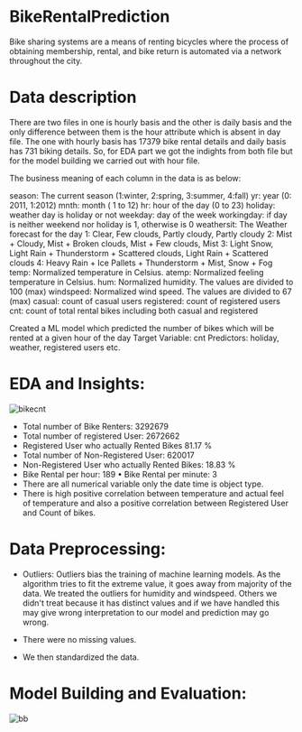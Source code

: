 # BikeRentalPrediction
Bike sharing systems are a means of renting bicycles where the process of obtaining membership, rental, and bike return is automated via a network throughout the city.

# Data description

There are two files in one is hourly basis and the other is daily basis and the only difference between them is the hour attribute which is absent in day file. The one with hourly basis has 17379 bike rental details and daily basis has 731 biking details. So, for EDA part we got the indights from both file but for the model building we carried out with hour file.

The business meaning of each column in the data is as below:

season: The current season (1:winter, 2:spring, 3:summer, 4:fall)
yr: year (0: 2011, 1:2012)
mnth: month ( 1 to 12)
hr: hour of the day (0 to 23)
holiday: weather day is holiday or not
weekday: day of the week
workingday: if day is neither weekend nor holiday is 1, otherwise is 0
weathersit: The Weather forecast for the day
1: Clear, Few clouds, Partly cloudy, Partly cloudy
2: Mist + Cloudy, Mist + Broken clouds, Mist + Few clouds, Mist
3: Light Snow, Light Rain + Thunderstorm + Scattered clouds, Light Rain + Scattered clouds
4: Heavy Rain + Ice Pallets + Thunderstorm + Mist, Snow + Fog
temp: Normalized temperature in Celsius.
atemp: Normalized feeling temperature in Celsius.
hum: Normalized humidity. The values are divided to 100 (max)
windspeed: Normalized wind speed. The values are divided to 67 (max)
casual: count of casual users
registered: count of registered users
cnt: count of total rental bikes including both casual and registered

Created a ML model which predicted the number of bikes which will be rented at a given hour of the day
Target Variable: cnt
Predictors: holiday, weather, registered users etc.

# EDA and Insights:

![bikecnt](https://user-images.githubusercontent.com/101788326/186696068-9b53355d-15df-413d-ab5a-050113891882.jpg)


- Total number of Bike Renters: 3292679 
- Total number of registered User: 2672662 
- Registered User who actually Rented Bikes 81.17 % 
- Total number of Non-Registered User: 620017 
- Non-Registered User who actually Rented Bikes: 18.83 % 
- Bike Rental per hour: 189 • Bike Rental per minute: 3 
- There are all numerical variable only the date time is object type. 
- There is high positive correlation between temperature and actual feel of temperature and also a positive correlation between Registered User and Count of bikes.

# Data Preprocessing:

- Outliers: Outliers bias the training of machine learning models. As the algorithm tries to fit the extreme value, it goes away from majority of the data.
We treated the outliers for humidity and windspeed. Others we didn't treat because it has distinct values and if we have handled this may give wrong interpretation to our model and prediction may go wrong.

- There were no missing values.

- We then standardized the data.

# Model Building and Evaluation:

![bb](https://user-images.githubusercontent.com/101788326/186699038-75d7803f-922f-4132-8ef5-44cf91001aed.jpg)




